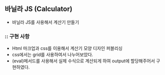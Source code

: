 ## 바닐라 JS (Calculator)

- 바닐라 JS를 사용해서 계산기 만들기

### :: 구현 사항

- Html 마크업과 css를 이용해서 계산기 모양 디자인 퍼블리싱
- css에서는 grid를 사용하여서 나누어보았다.
- (eval)메서드를 사용해서 실제 수식으로 계산되게 하여 output에 할당해주어서 구현하였다.

